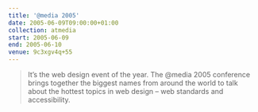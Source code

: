 ```yaml
---
title: '@​media 2005'
date: 2005-06-09T09:00:00+01:00
collection: atmedia
start: 2005-06-09
end: 2005-06-10
venue: 9c3xgv4q+55
---
```

> It’s the web design event of the year. The @media 2005 conference brings together the biggest names from around the world to talk about the hottest topics in web design – web standards and accessibility.
